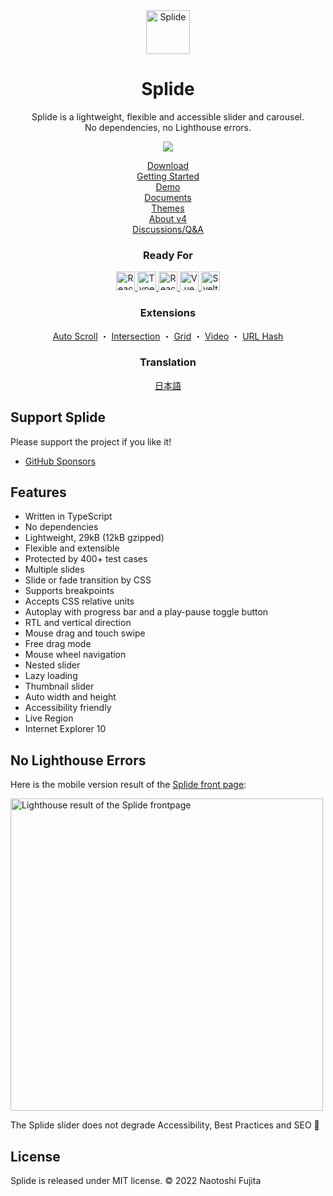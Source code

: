 <div align="center">
<a href="https://splidejs.com">
  <img alt="Splide" src="https://user-images.githubusercontent.com/38066259/200265699-045bb64c-2561-421a-bf80-d19bc09fb956.svg" width="70">
</a>

<h1>Splide</h1>

<p>
Splide is a lightweight, flexible and accessible slider and carousel.<br>
No dependencies, no Lighthouse errors.
</p>

[![](https://data.jsdelivr.com/v1/package/npm/@splidejs/splide/badge?v=1)](https://www.jsdelivr.com/package/npm/@splidejs/splide)

<p>
  <a href="https://github.com/Splidejs/splide/releases/latest">Download</a>
  <br>
  <a href="https://splidejs.com/guides/getting-started/">Getting Started</a>
  <br>
  <a href="https://splidejs.com/">Demo</a>
  <br>
  <a href="https://splidejs.com/documents/">Documents</a>
  <br>
  <a href="https://splidejs.com/guides/themes/">Themes</a>
  <br>
  <a href="https://splidejs.com/guides/version4/">About v4</a>
  <br>
  <a href="https://github.com/Splidejs/splide/discussions">Discussions/Q&A</a>
</p>

<h3>
  Ready For
</h3>
<p>
  <a href="https://splidejs.com/guides/getting-started/">
    <img alt="React Splide" src="https://user-images.githubusercontent.com/38066259/200268443-d2ba9bd0-a5c6-4b62-97b4-217c310df225.svg" width="30">
  </a>
  <a href="https://splidejs.com/guides/getting-started/">
    <img alt="TypeScript" src="https://user-images.githubusercontent.com/38066259/200268482-a6cec07b-a2bc-48c8-8600-58680ac2fe84.svg" width="30">
  </a>
  <a href="https://splidejs.com/integration/react-splide/">
    <img alt="React Splide" src="https://user-images.githubusercontent.com/38066259/200268476-8acff2bc-9e6c-40f8-89b6-d4a8613f5a07.svg" width="30">
  </a>
  <a href="https://splidejs.com/integration/vue-splide/">
    <img alt="Vue Splide" src="https://user-images.githubusercontent.com/38066259/200268486-6df058f8-1891-46b8-b3ec-1510f59a0816.svg" width="30">
  </a>
  <a href="https://splidejs.com/integration/svelte-splide/">
    <img alt="Svelte Splide" src="https://user-images.githubusercontent.com/38066259/200268479-115ba856-71ab-4506-bd43-868103353523.svg" width="30">
  </a>
</p>

<h3>
  Extensions
</h3>

<p>
  <a href="https://splidejs.com/extensions/auto-scroll/">Auto Scroll</a> ・
  <a href="https://splidejs.com/extensions/intersection/">Intersection</a> ・
  <a href="https://splidejs.com/extensions/grid/">Grid</a> ・
  <a href="https://splidejs.com/extensions/video/">Video</a> ・
  <a href="https://splidejs.com/extensions/url-hash/">URL Hash</a>
</p>

<h3>
  Translation
</h3>

<p>
  <a href="https://ja.splidejs.com">日本語</a>
</p>
</div>

## Support Splide

Please support the project if you like it! 
- [GitHub Sponsors](https://github.com/sponsors/NaotoshiFujita)

## Features

- Written in TypeScript
- No dependencies
- Lightweight, 29kB (12kB gzipped)
- Flexible and extensible
- Protected by 400+ test cases
- Multiple slides
- Slide or fade transition by CSS
- Supports breakpoints
- Accepts CSS relative units
- Autoplay with progress bar and a play-pause toggle button
- RTL and vertical direction
- Mouse drag and touch swipe
- Free drag mode
- Mouse wheel navigation
- Nested slider
- Lazy loading
- Thumbnail slider
- Auto width and height
- Accessibility friendly
- Live Region
- Internet Explorer 10


## No Lighthouse Errors

Here is the mobile version result of the [Splide front page](https://splidejs.com):

<img alt="Lighthouse result of the Splide frontpage" src="https://user-images.githubusercontent.com/38066259/200724412-2b841007-356e-4404-9e5d-55f48a20fc6f.png" width="500">

The Splide slider does not degrade Accessibility, Best Practices and SEO 🎉


## License

Splide is released under MIT license. © 2022 Naotoshi Fujita

